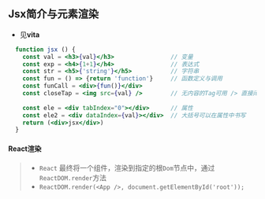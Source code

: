 ## Jsx简介与元素渲染

* 见**vita**

```jsx
  function jsx () {
    const val = <h3>{val}</h3>                // 变量
    const exp = <h4>{1+1}</h4>                // 表达式
    const str = <h5>{'string'}</h5>           // 字符串
    const fun = () => {return 'function'}     // 函数定义与调用
    const funCall = <div>{fun()}</div>
    const closeTap = <img src={val} />        // 无内容的Tag可用 /> 直接闭合
    
    const ele = <div tabIndex="0"></div>      // 属性
    const ele2 = <div dataIndex={val}></div>  // 大括号可以在属性中书写
    return (<div>jsx</div>)
  }
```

#### React渲染

> * `React` 最终将一个组件，渲染到指定的根`Dom`节点中，通过 `ReactDOM.render`方法
> * `ReactDOM.render(<App />, document.getElementById('root'));`




